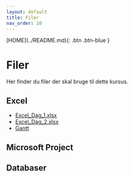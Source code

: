 ```yaml
---
layout: default
title: Filer
nav_order: 10
---
```

<span class="fs-1">
[HOME](../README.md){: .btn .btn-blue }
</span>

# Filer
Her finder du filer der skal bruge til dette kursus.

## Excel
- [Excel_Dag_1.xlsx](./Excel_Dag_1.xlsx)
- [Excel_Dag_2.xlsx](./Excel_Dag_2.xlsx)
- [Gantt](./Gantt_Studerende_Start.xlsx)

## Microsoft Project


## Databaser

